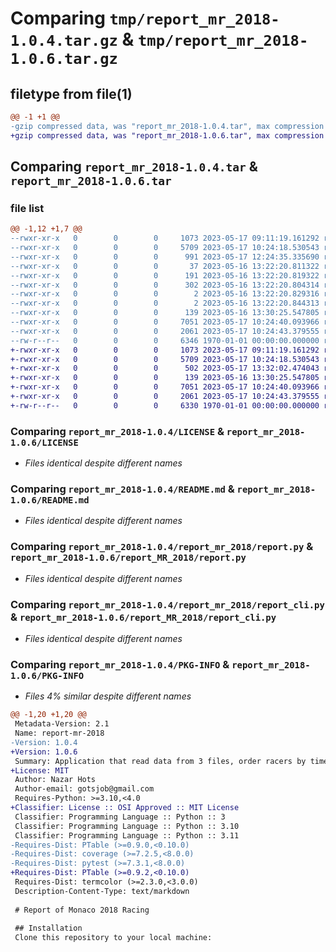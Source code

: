 # Comparing `tmp/report_mr_2018-1.0.4.tar.gz` & `tmp/report_mr_2018-1.0.6.tar.gz`

## filetype from file(1)

```diff
@@ -1 +1 @@
-gzip compressed data, was "report_mr_2018-1.0.4.tar", max compression
+gzip compressed data, was "report_mr_2018-1.0.6.tar", max compression
```

## Comparing `report_mr_2018-1.0.4.tar` & `report_mr_2018-1.0.6.tar`

### file list

```diff
@@ -1,12 +1,7 @@
--rwxr-xr-x   0        0        0     1073 2023-05-17 09:11:19.161292 report_mr_2018-1.0.4/LICENSE
--rwxr-xr-x   0        0        0     5709 2023-05-17 10:24:18.530543 report_mr_2018-1.0.4/README.md
--rwxr-xr-x   0        0        0      991 2023-05-17 12:24:35.335690 report_mr_2018-1.0.4/pyproject.toml
--rwxr-xr-x   0        0        0       37 2023-05-16 13:22:20.811322 report_mr_2018-1.0.4/report_mr_2018/.pytest_cache/.gitignore
--rwxr-xr-x   0        0        0      191 2023-05-16 13:22:20.819322 report_mr_2018-1.0.4/report_mr_2018/.pytest_cache/CACHEDIR.TAG
--rwxr-xr-x   0        0        0      302 2023-05-16 13:22:20.804314 report_mr_2018-1.0.4/report_mr_2018/.pytest_cache/README.md
--rwxr-xr-x   0        0        0        2 2023-05-16 13:22:20.829316 report_mr_2018-1.0.4/report_mr_2018/.pytest_cache/v/cache/nodeids
--rwxr-xr-x   0        0        0        2 2023-05-16 13:22:20.844313 report_mr_2018-1.0.4/report_mr_2018/.pytest_cache/v/cache/stepwise
--rwxr-xr-x   0        0        0      139 2023-05-16 13:30:25.547805 report_mr_2018-1.0.4/report_mr_2018/__init__.py
--rwxr-xr-x   0        0        0     7051 2023-05-17 10:24:40.093966 report_mr_2018-1.0.4/report_mr_2018/report.py
--rwxr-xr-x   0        0        0     2061 2023-05-17 10:24:43.379555 report_mr_2018-1.0.4/report_mr_2018/report_cli.py
--rw-r--r--   0        0        0     6346 1970-01-01 00:00:00.000000 report_mr_2018-1.0.4/PKG-INFO
+-rwxr-xr-x   0        0        0     1073 2023-05-17 09:11:19.161292 report_mr_2018-1.0.6/LICENSE
+-rwxr-xr-x   0        0        0     5709 2023-05-17 10:24:18.530543 report_mr_2018-1.0.6/README.md
+-rwxr-xr-x   0        0        0      502 2023-05-17 13:32:02.474043 report_mr_2018-1.0.6/pyproject.toml
+-rwxr-xr-x   0        0        0      139 2023-05-16 13:30:25.547805 report_mr_2018-1.0.6/report_MR_2018/__init__.py
+-rwxr-xr-x   0        0        0     7051 2023-05-17 10:24:40.093966 report_mr_2018-1.0.6/report_MR_2018/report.py
+-rwxr-xr-x   0        0        0     2061 2023-05-17 10:24:43.379555 report_mr_2018-1.0.6/report_MR_2018/report_cli.py
+-rw-r--r--   0        0        0     6330 1970-01-01 00:00:00.000000 report_mr_2018-1.0.6/PKG-INFO
```

### Comparing `report_mr_2018-1.0.4/LICENSE` & `report_mr_2018-1.0.6/LICENSE`

 * *Files identical despite different names*

### Comparing `report_mr_2018-1.0.4/README.md` & `report_mr_2018-1.0.6/README.md`

 * *Files identical despite different names*

### Comparing `report_mr_2018-1.0.4/report_mr_2018/report.py` & `report_mr_2018-1.0.6/report_MR_2018/report.py`

 * *Files identical despite different names*

### Comparing `report_mr_2018-1.0.4/report_mr_2018/report_cli.py` & `report_mr_2018-1.0.6/report_MR_2018/report_cli.py`

 * *Files identical despite different names*

### Comparing `report_mr_2018-1.0.4/PKG-INFO` & `report_mr_2018-1.0.6/PKG-INFO`

 * *Files 4% similar despite different names*

```diff
@@ -1,20 +1,20 @@
 Metadata-Version: 2.1
 Name: report-mr-2018
-Version: 1.0.4
+Version: 1.0.6
 Summary: Application that read data from 3 files, order racers by time and print report that shows 2 tables: the top 15 racers and other racers.
+License: MIT
 Author: Nazar Hots
 Author-email: gotsjob@gmail.com
 Requires-Python: >=3.10,<4.0
+Classifier: License :: OSI Approved :: MIT License
 Classifier: Programming Language :: Python :: 3
 Classifier: Programming Language :: Python :: 3.10
 Classifier: Programming Language :: Python :: 3.11
-Requires-Dist: PTable (>=0.9.0,<0.10.0)
-Requires-Dist: coverage (>=7.2.5,<8.0.0)
-Requires-Dist: pytest (>=7.3.1,<8.0.0)
+Requires-Dist: PTable (>=0.9.2,<0.10.0)
 Requires-Dist: termcolor (>=2.3.0,<3.0.0)
 Description-Content-Type: text/markdown
 
 # Report of Monaco 2018 Racing
 
 ## Installation
 Clone this repository to your local machine:
```

